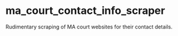 # ma_court_contact_info_scraper
Rudimentary scraping of MA court websites for their contact details.
